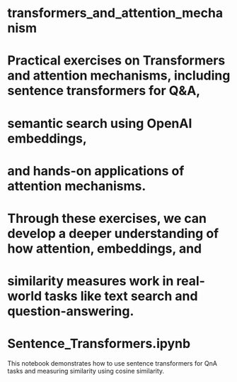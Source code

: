 # transformers_and_attention_mechanism

# Practical exercises on Transformers and attention mechanisms, including sentence transformers for Q&A, 
# semantic search using OpenAI embeddings, 
# and hands-on applications of attention mechanisms. 

# Through these exercises, we can develop a deeper understanding of how attention, embeddings, and 
# similarity measures work in real-world tasks like text search and question-answering.

# Sentence_Transformers.ipynb 
  This notebook demonstrates how to use sentence transformers for QnA tasks and measuring similarity 
  using cosine similarity.
